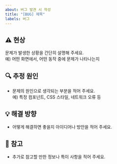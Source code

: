 ```yaml
---
about: 버그 발견 시 작성
title: "[BUG] 제목"
labels: 버그
---
```


## ⚠️ 현상
문제가 발생한 상황을 간단히 설명해 주세요.  
예) 어떤 화면에서, 어떤 동작 중에 문제가 나타나는지

## 🔍 추정 원인
- 문제의 원인으로 생각되는 부분을 적어 주세요.  
예) 특정 컴포넌트, CSS 스타일, 네트워크 오류 등

## 💡 해결 방향
- 어떻게 해결하면 좋을지 아이디어나 방안을 적어 주세요.  

## 📝 참고
- 추가로 참고할 만한 정보나 특이 사항을 적어 주세요.  

